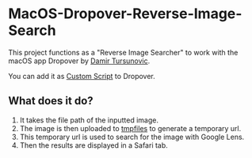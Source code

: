# MacOS-Dropover-Reverse-Image-Search
This project functions as a "Reverse Image Searcher" to work with the macOS app Dropover by [Damir Tursunovic](https://damir.me/).

You can add it as [Custom Script](https://dropoverapp.com/kb/application-scripts) to Dropover.

## What does it do?
1. It takes the file path of the inputted image.
2. The image is then uploaded to [tmpfiles](https://tmpfiles.org) to generate a temporary url.
3. This temporary url is used to search for the image with Google Lens.
4. Then the results are displayed in a Safari tab.
